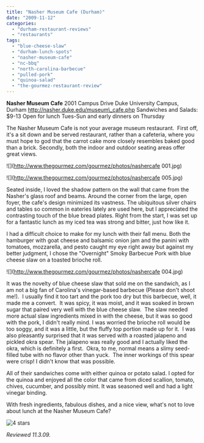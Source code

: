 ```yaml
---
title: "Nasher Museum Cafe (Durham)"
date: "2009-11-12"
categories:
  - "durham-restaurant-reviews"
  - "restaurants"
tags:
  - "blue-cheese-slaw"
  - "durham-lunch-spots"
  - "nasher-museum-cafe"
  - "nc-bbq"
  - "north-carolina-barbecue"
  - "pulled-pork"
  - "quinoa-salad"
  - "the-gourmez-restaurant-review"
---
```


**Nasher Museum Cafe** 2001 Campus Drive Duke University Campus, Durham http://nasher.duke.edu/museum\_cafe.php Sandwiches and Salads: $9-13 Open for lunch Tues-Sun and early dinners on Thursday

The Nasher Museum Cafe is not your average museum restaurant.  First off, it's a sit down and be served restaurant, rather than a cafeteria, where you must hope to god that the carrot cake more closely resembles baked good than a brick. Secondly, both the indoor and outdoor seating areas offer great views.

![](http://www.thegourmez.com/gourmez/photos/nashercafe 001.jpg)

![](http://www.thegourmez.com/gourmez/photos/nashercafe 005.jpg)

Seated inside, I loved the shadow pattern on the wall that came from the Nasher's glass roof and beams. Around the corner from the large, open foyer, the cafe's design minimized its vastness. The ubiquitous silver chairs and tables so common in eateries lately are used here, but I appreciated the contrasting touch of the blue bread plates. Right from the start, I was set up for a fantastic lunch as my iced tea was strong and bitter, just how like it.

I had a difficult choice to make for my lunch with their fall menu. Both the hamburger with goat cheese and balsamic onion jam and the panini with tomatoes, mozzarella, and pesto caught my eye right away but against my better judgment, I chose the "Overnight" Smoky Barbecue Pork with blue cheese slaw on a toasted brioche roll.

![](http://www.thegourmez.com/gourmez/photos/nashercafe 004.jpg)

It was the novelty of blue cheese slaw that sold me on the sandwich, as I am not a big fan of Carolina's vinegar-based barbecue (Please don't shoot me!).  I usually find it too tart and the pork too dry but this barbecue, well, it made me a convert.  It was spicy, it was moist, and it was soaked in brown sugar that paired very well with the blue cheese slaw.  The slaw needed more actual slaw ingredients mixed in with the cheese, but it was so good with the pork, I didn't really mind. I was worried the brioche roll would be too soggy, and it was a little, but the fluffy top portion made up for it.  I was also pleasantly surprised that it was served with a roasted jalapeno and pickled okra spear. The jalapeno was really good and I actually liked the okra, which is definitely a first.  Okra, to me, normal means a slimy seed-filled tube with no flavor other than yuck.  The inner workings of this spear were crisp! I didn't know that was possible.

All of their sandwiches come with either quinoa or potato salad. I opted for the quinoa and enjoyed all the color that came from diced scallion, tomato, chives, cucumber, and possibly mint. It was seasoned well and had a light vinegar binding.

With fresh ingredients, fabulous dishes, and a nice view, what's not to love about lunch at the Nasher Museum Cafe?




<div class="caption">

![4 stars](http://s3.amazonaws.com/thegourmez-wpmedia/2009/02/rating_truffle1.gif "rating_truffle1")</div>


_Reviewed 11.3.09._
